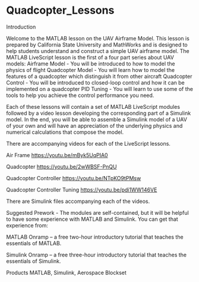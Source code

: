# Quadcopter_Lessons
Introduction

Welcome to the MATLAB lesson on the UAV Airframe Model.   This lesson is prepared by California State University and MathWorks and is designed to help students understand and construct a simple UAV airframe model.   The MATLAB LiveScript lesson is the first of a four part series about UAV models:
Airframe Model - You will be introduced to how to model the physics of flight
Quadcopter Model - You will learn how to model the features of a quadcopter which distinguish it from other aircraft
Quadcopter Control - You will be introduced to closed-loop control and how it can be implemented on a quadcopter
PID Tuning - You will learn to use some of the tools to help you achieve the control performance you need.

Each of these lessons will contain a set of MATLAB LiveScript modules followed by a video lesson developing the corresponding part of a Simulink model.   In the end, you will be able to assemble a Simulink model of a UAV of your own and will have an appreciation of the underlying physics and numerical calculations that compose the model.

There are accompanying videos for each of the LiveScript lessons.

Air Frame
https://youtu.be/mByk5UqPIA0

Quadcopter
https://youtu.be/2wWBSF-PnQU

Quadcopter Controller
https://youtu.be/NTpKO9tPMsw

Quadcopter Controller Tuning
https://youtu.be/pdi1WW146VE

There are Simulink files accompanying each of the videos.

Suggested Prework - 
The modules are self-contained, but it will be helpful to have some experience with MATLAB and Simulink.   You can get that experience from:

MATLAB Onramp – a free two-hour introductory tutorial that teaches the essentials of MATLAB.

Simulink Onramp – a free three-hour introductory tutorial that teaches the essentials of Simulink.


Products
MATLAB, Simulink, Aerospace Blockset
